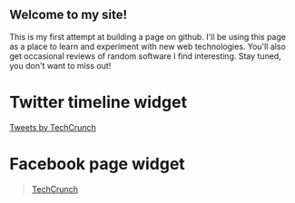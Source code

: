 <!-- https://guides.github.com/features/pages/ -->

<div id="fb-root"></div>
<script async defer crossorigin="anonymous" src="https://connect.facebook.net/en_US/sdk.js#xfbml=1&version=v9.0" nonce="Q8PGeTDr"></script>

## Welcome to my site!
  
This is my first attempt at building a page on github. I'll be using this page as a place to learn and experiment with new web technologies. You'll also get occasional reviews of random software I find interesting. Stay tuned, you don't want to miss out!


# Twitter timeline widget

<a class="twitter-timeline" data-width="500" data-height="1000" href="https://twitter.com/TechCrunch?ref_src=twsrc%5Etfw">Tweets by TechCrunch</a> <script async src="https://platform.twitter.com/widgets.js" charset="utf-8"></script>

# Facebook page widget

<div class="fb-page" data-href="https://www.facebook.com/techcrunch" data-tabs="timeline" data-width="500" data-height="1000" data-small-header="false" data-adapt-container-width="true" data-hide-cover="false" data-show-facepile="true"><blockquote cite="https://www.facebook.com/techcrunch" class="fb-xfbml-parse-ignore"><a href="https://www.facebook.com/techcrunch">TechCrunch</a></blockquote></div>
